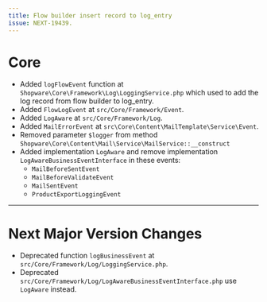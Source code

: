 ```yaml
---
title: Flow builder insert record to log_entry
issue: NEXT-19439.
---
```

# Core
* Added `logFlowEvent` function at `Shopware\Core\Framework\Log\LoggingService.php` which used to add the log record from flow builder to log_entry.
* Added `FlowLogEvent` at `src/Core/Framework/Event`.
* Added `LogAware` at `src/Core/Framework/Log`.
* Added `MailErrorEvent` at `src\Core\Content\MailTemplate\Service\Event`.
* Removed parameter `$logger` from method `Shopware\Core\Content\Mail\Service\MailService::__construct`
* Added implementation `LogAware` and remove implementation `LogAwareBusinessEventInterface` in these events:
  * `MailBeforeSentEvent`
  * `MailBeforeValidateEvent`
  * `MailSentEvent`
  * `ProductExportLoggingEvent`
___
# Next Major Version Changes
* Deprecated function `logBusinessEvent` at `src/Core/Framework/Log/LoggingService.php`.
* Deprecated `src/Core/Framework/Log/LogAwareBusinessEventInterface.php` use `LogAware` instead.
